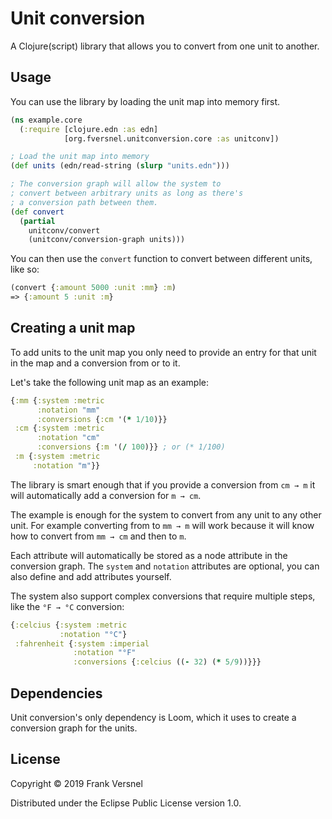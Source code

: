 # Unit conversion

A Clojure(script) library that allows you to convert from one unit to another.

## Usage

You can use the library by loading the unit map into memory first.

```clojure
(ns example.core
  (:require [clojure.edn :as edn]
            [org.fversnel.unitconversion.core :as unitconv])

; Load the unit map into memory
(def units (edn/read-string (slurp "units.edn")))

; The conversion graph will allow the system to
; convert between arbitrary units as long as there's
; a conversion path between them.
(def convert 
  (partial 
    unitconv/convert 
    (unitconv/conversion-graph units)))
```

You can then use the `convert` function to convert between different units,
like so:

```clojure
(convert {:amount 5000 :unit :mm} :m)
=> {:amount 5 :unit :m}
```

## Creating a unit map

To add units to the unit map you only need to provide an
entry for that unit in the map and a conversion from or to it.

Let's take the following unit map as an example:

```clojure
{:mm {:system :metric
      :notation "mm"
      :conversions {:cm '(* 1/10)}}
 :cm {:system :metric
      :notation "cm"
      :conversions {:m '(/ 100)}} ; or (* 1/100)
 :m {:system :metric
     :notation "m"}}
```

The library is smart enough that if you provide a conversion from
`cm → m` it will automatically add a conversion for `m → cm`.

The example is enough for the system to convert from any unit to any other unit. 
For example converting from to `mm → m` will work
because it will know how to convert from `mm → cm` and then to `m`.

Each attribute will automatically be stored as a node attribute 
in the conversion graph.
The `system` and `notation` attributes are optional, you can also define 
and add attributes yourself.

The system also support complex conversions that require multiple steps,
like the `°F → °C` conversion:

```clojure
{:celcius {:system :metric
           :notation "°C"}
 :fahrenheit {:system :imperial
              :notation "°F"
              :conversions {:celcius ((- 32) (* 5/9))}}}
```

## Dependencies

Unit conversion's only dependency is Loom, which it uses to create
a conversion graph for the units.

## License

Copyright © 2019 Frank Versnel

Distributed under the Eclipse Public License version 1.0.
